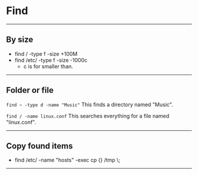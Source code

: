 # Find

---

## By size 

-   find / -type f -size +100M 
-   find /etc/ -type f -size -1000c 
    -   c is for smaller than. 

---

## Folder or file 

``find ~ -type d -name "Music"``
This finds a directory named "Music".

``find / -name linux.conf``
This searches everything for a file named "linux.conf".
   
---

## Copy found items

-   find /etc/ -name "hosts" -exec cp {} /tmp \\;

--- 